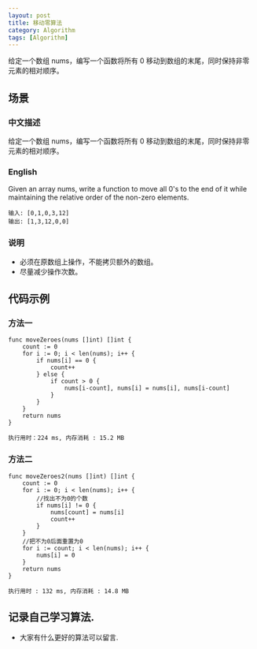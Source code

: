 ```yaml
---
layout: post
title: 移动零算法
category: Algorithm
tags: [Algorithm]
---
```

给定一个数组 nums，编写一个函数将所有 0 移动到数组的末尾，同时保持非零元素的相对顺序。

## 场景 

### 中文描述

给定一个数组 nums，编写一个函数将所有 0 移动到数组的末尾，同时保持非零元素的相对顺序。

### English

Given an array nums, write a function to move all 0's to the end of it while maintaining the relative order of the non-zero elements.

```
输入: [0,1,0,3,12]
输出: [1,3,12,0,0]
```

### 说明
* 必须在原数组上操作，不能拷贝额外的数组。
* 尽量减少操作次数。

## 代码示例

### 方法一

```golang
func moveZeroes(nums []int) []int {
	count := 0
	for i := 0; i < len(nums); i++ {
		if nums[i] == 0 {
			count++
		} else {
			if count > 0 {
				nums[i-count], nums[i] = nums[i], nums[i-count]
			}
		}
	}
	return nums
}
```

`执行用时：224 ms, 内存消耗 : 15.2 MB`

### 方法二

```golang
func moveZeroes2(nums []int) []int {
	count := 0
	for i := 0; i < len(nums); i++ {
		//找出不为0的个数
		if nums[i] != 0 {
			nums[count] = nums[i]
			count++
		}
	}
	//把不为0后面重置为0
	for i := count; i < len(nums); i++ {
		nums[i] = 0
	}
	return nums
}
```

`执行用时 : 132 ms, 内存消耗 : 14.8 MB`

## 记录自己学习算法.
* 大家有什么更好的算法可以留言.